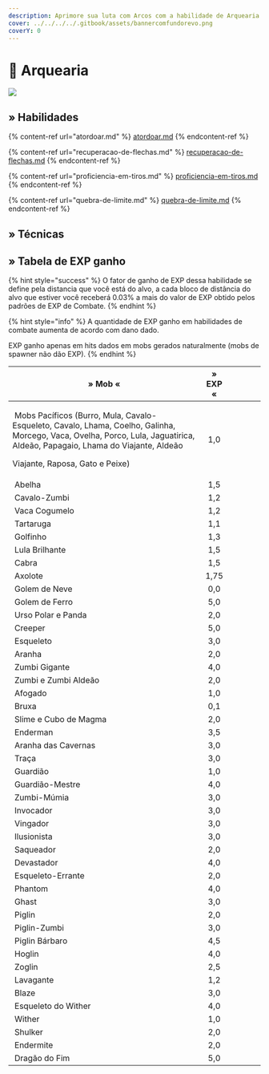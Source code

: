 ```yaml
---
description: Aprimore sua luta com Arcos com a habilidade de Arquearia!
cover: ../../../../.gitbook/assets/bannercomfundorevo.png
coverY: 0
---
```


# 🏹 Arquearia

![](../../../../.gitbook/assets/ArcherySkill.webp)

## » Habilidades

{% content-ref url="atordoar.md" %}
[atordoar.md](atordoar.md)
{% endcontent-ref %}

{% content-ref url="recuperacao-de-flechas.md" %}
[recuperacao-de-flechas.md](recuperacao-de-flechas.md)
{% endcontent-ref %}

{% content-ref url="proficiencia-em-tiros.md" %}
[proficiencia-em-tiros.md](proficiencia-em-tiros.md)
{% endcontent-ref %}

{% content-ref url="quebra-de-limite.md" %}
[quebra-de-limite.md](quebra-de-limite.md)
{% endcontent-ref %}

## » Técnicas

## » Tabela de EXP ganho

{% hint style="success" %}
O fator de ganho de EXP dessa habilidade se define pela distancia que você está do alvo, a cada bloco de distância do alvo que estiver você receberá 0.03% a mais do valor de EXP obtido pelos padrões de EXP de Combate.
{% endhint %}

{% hint style="info" %}
A quantidade de EXP ganho em habilidades de combate aumenta de acordo com dano dado.

EXP ganho apenas em hits dados em mobs gerados naturalmente (mobs de spawner não dão EXP).
{% endhint %}

| » Mob «                                                                                                                                                                                                                                                                                            | » EXP « |   |   |   |   |
| -------------------------------------------------------------------------------------------------------------------------------------------------------------------------------------------------------------------------------------------------------------------------------------------------- | :-----: | - | - | - | - |
| <p><img src="../../../../.gitbook/assets/Pig.webp" alt="" data-size="line"> Mobs Pacíficos (Burro, Mula, Cavalo-Esqueleto, Cavalo, Lhama, Coelho, Galinha, Morcego, Vaca, Ovelha, Porco, Lula, Jaguatirica, Aldeão, Papagaio, Lhama do Viajante, Aldeão </p><p>Viajante, Raposa, Gato e Peixe)</p> |   1,0   |   |   |   |   |
| <img src="../../../../.gitbook/assets/Bee_types.webp" alt="" data-size="line"> Abelha                                                                                                                                                                                                              |   1,5   |   |   |   |   |
| <img src="../../../../.gitbook/assets/Zombie_Horse.webp" alt="" data-size="line"> Cavalo-Zumbi                                                                                                                                                                                                     |   1,2   |   |   |   |   |
| <img src="../../../../.gitbook/assets/Red_Mooshroom_JE4.webp" alt="" data-size="line"> Vaca Cogumelo                                                                                                                                                                                               |   1,2   |   |   |   |   |
| <img src="../../../../.gitbook/assets/Turtle.webp" alt="" data-size="line"> Tartaruga                                                                                                                                                                                                              |   1,1   |   |   |   |   |
| <img src="../../../../.gitbook/assets/Dolphin.webp" alt="" data-size="line"> Golfinho                                                                                                                                                                                                              |   1,3   |   |   |   |   |
| <img src="../../../../.gitbook/assets/Glow_Squid_JE1.webp" alt="" data-size="line"> Lula Brilhante                                                                                                                                                                                                 |   1,5   |   |   |   |   |
| <img src="../../../../.gitbook/assets/Goat_JE1_BE1.webp" alt="" data-size="line"> Cabra                                                                                                                                                                                                            |   1,5   |   |   |   |   |
| <img src="../../../../.gitbook/assets/Lucy_Axolotl_JE2.webp" alt="" data-size="line"> Axolote                                                                                                                                                                                                      |   1,75  |   |   |   |   |
| <img src="../../../../.gitbook/assets/150px-Snow_Golem.webp" alt="" data-size="line"> Golem de Neve                                                                                                                                                                                                |   0,0   |   |   |   |   |
| <img src="../../../../.gitbook/assets/Iron_Golem_JE2_BE2.webp" alt="" data-size="line"> Golem de Ferro                                                                                                                                                                                             |   5,0   |   |   |   |   |
| <img src="../../../../.gitbook/assets/Polar_Bear.webp" alt="" data-size="line"> Urso Polar e Panda                                                                                                                                                                                                 |   2,0   |   |   |   |   |
| <img src="../../../../.gitbook/assets/Creeper.webp" alt="" data-size="line"> Creeper                                                                                                                                                                                                               |   5,0   |   |   |   |   |
| <img src="../../../../.gitbook/assets/Lefthandedskeleton.webp" alt="" data-size="line"> Esqueleto                                                                                                                                                                                                  |   3,0   |   |   |   |   |
| <img src="../../../../.gitbook/assets/Spider_JE4_BE3.webp" alt="" data-size="line"> Aranha                                                                                                                                                                                                         |   2,0   |   |   |   |   |
| <img src="../../../../.gitbook/assets/Zombie.webp" alt="" data-size="line"> Zumbi Gigante                                                                                                                                                                                                          |   4,0   |   |   |   |   |
| <img src="../../../../.gitbook/assets/Zombie.webp" alt="" data-size="line"> Zumbi e Zumbi Aldeão                                                                                                                                                                                                   |   2,0   |   |   |   |   |
| <img src="../../../../.gitbook/assets/Drowned_Throwing_Trident_Revision_1.webp" alt="" data-size="line"> Afogado                                                                                                                                                                                   |   1,0   |   |   |   |   |
| <img src="../../../../.gitbook/assets/Witch_BE.webp" alt="" data-size="line"> Bruxa                                                                                                                                                                                                                |   0,1   |   |   |   |   |
| <img src="../../../../.gitbook/assets/Slime_JE3_BE2.webp" alt="" data-size="line"> Slime e Cubo de Magma                                                                                                                                                                                           |   2,0   |   |   |   |   |
| <img src="../../../../.gitbook/assets/Enderman_BE.webp" alt="" data-size="line"> Enderman                                                                                                                                                                                                          |   3,5   |   |   |   |   |
| <img src="../../../../.gitbook/assets/Cave_Spider.webp" alt="" data-size="line"> Aranha das Cavernas                                                                                                                                                                                               |   3,0   |   |   |   |   |
| <img src="../../../../.gitbook/assets/Silverfish_JE1_BE1.webp" alt="" data-size="line"> Traça                                                                                                                                                                                                      |   3,0   |   |   |   |   |
| <img src="../../../../.gitbook/assets/Guardian.webp" alt="" data-size="line"> Guardião                                                                                                                                                                                                             |   1,0   |   |   |   |   |
| <img src="../../../../.gitbook/assets/Elder_Guardian.webp" alt="" data-size="line"> Guardião-Mestre                                                                                                                                                                                                |   4,0   |   |   |   |   |
| <img src="../../../../.gitbook/assets/Husk_Targeting.webp" alt="" data-size="line"> Zumbi-Múmia                                                                                                                                                                                                    |   3,0   |   |   |   |   |
| <img src="../../../../.gitbook/assets/Evoker_attacking.webp" alt="" data-size="line"> Invocador                                                                                                                                                                                                    |   3,0   |   |   |   |   |
| <img src="../../../../.gitbook/assets/Vindicator_Attacking_%281%29.webp" alt="" data-size="line"> Vingador                                                                                                                                                                                         |   3,0   |   |   |   |   |
| <img src="../../../../.gitbook/assets/Illusioner.webp" alt="" data-size="line"> Ilusionista                                                                                                                                                                                                        |   3,0   |   |   |   |   |
| <img src="../../../../.gitbook/assets/Saqueador.webp" alt="" data-size="line"> Saqueador                                                                                                                                                                                                           |   2,0   |   |   |   |   |
| <img src="../../../../.gitbook/assets/Ravager_JE1.webp" alt="" data-size="line"> Devastador                                                                                                                                                                                                        |   4,0   |   |   |   |   |
| <img src="../../../../.gitbook/assets/Stray_JE2_BE4.webp" alt="" data-size="line"> Esqueleto-Errante                                                                                                                                                                                               |   2,0   |   |   |   |   |
| <img src="../../../../.gitbook/assets/Phantom.webp" alt="" data-size="line"> Phantom                                                                                                                                                                                                               |   4,0   |   |   |   |   |
| <img src="../../../../.gitbook/assets/Ghast_shooting_JE2_BE2.webp" alt="" data-size="line"> Ghast                                                                                                                                                                                                  |   3,0   |   |   |   |   |
| <img src="../../../../.gitbook/assets/Piglin_targeting_BE2.webp" alt="" data-size="line"> Piglin                                                                                                                                                                                                   |   2,0   |   |   |   |   |
| <img src="../../../../.gitbook/assets/Zombified_Piglin_JE9.webp" alt="" data-size="line"> Piglin-Zumbi                                                                                                                                                                                             |   3,0   |   |   |   |   |
| <img src="../../../../.gitbook/assets/Piglin_Brute.webp" alt="" data-size="line"> Piglin Bárbaro                                                                                                                                                                                                   |   4,5   |   |   |   |   |
| <img src="../../../../.gitbook/assets/Hoglin_JE2.webp" alt="" data-size="line"> Hoglin                                                                                                                                                                                                             |   4,0   |   |   |   |   |
| <img src="../../../../.gitbook/assets/Zoglin.webp" alt="" data-size="line"> Zoglin                                                                                                                                                                                                                 |   2,5   |   |   |   |   |
| <img src="../../../../.gitbook/assets/Strider_JE2_BE2.webp" alt="" data-size="line"> Lavagante                                                                                                                                                                                                     |   1,2   |   |   |   |   |
| <img src="../../../../.gitbook/assets/Blaze.webp" alt="" data-size="line"> Blaze                                                                                                                                                                                                                   |   3,0   |   |   |   |   |
| <img src="../../../../.gitbook/assets/Wither_Skeleton.webp" alt="" data-size="line"> Esqueleto do Wither                                                                                                                                                                                           |   4,0   |   |   |   |   |
| <img src="../../../../.gitbook/assets/Wither_JE2_BE2.webp" alt="" data-size="line"> Wither                                                                                                                                                                                                         |   1,0   |   |   |   |   |
| <img src="../../../../.gitbook/assets/Shulker.webp" alt="" data-size="line"> Shulker                                                                                                                                                                                                               |   2,0   |   |   |   |   |
| <img src="../../../../.gitbook/assets/Endermite.webp" alt="" data-size="line"> Endermite                                                                                                                                                                                                           |   2,0   |   |   |   |   |
| <img src="../../../../.gitbook/assets/Ender_Dragon.webp" alt="" data-size="line"> Dragão do Fim                                                                                                                                                                                                    |   5,0   |   |   |   |   |
